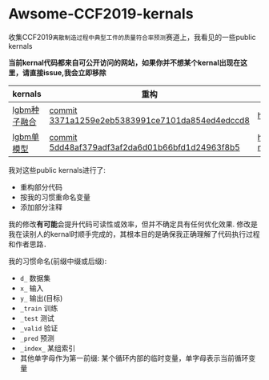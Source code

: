 # Awsome-CCF2019-kernals
收集CCF2019`离散制造过程中典型工件的质量符合率预测`赛道上，我看见的一些public kernals

**当前kernal代码都来自可公开访问的网站，如果你并不想某个kernal出现在这里，请直接issue,我会立即移除**

|kernals|重构|源地址|
|---|---|---|
|[lgbm种子融合](./lgbm_seed_stack.py)|[commit 3371a1259e2eb5383991ce7101da854ed4edccd8](https://github.com/loopyme/Awsome-CCF2019-kernals/commit/3371a1259e2eb5383991ce7101da854ed4edccd8)|https://zhuanlan.zhihu.com/p/79687336|
|[lgbm单模型](./lgbm.py)|[commit 5dd48af379adf3af2da6d01b66bfd1d24963f8b5](https://github.com/loopyme/Awsome-CCF2019-kernals/commit/5dd48af379adf3af2da6d01b66bfd1d24963f8b5)|https://github.com/destiny19960207/CCF_BDCI2019_discrete-manufacturing/blob/master/baseline.py|

我对这些public kernals进行了:
 - 重构部分代码
 - 按我的习惯重命名变量
 - 添加部分注释

我的修改**有可能**会提升代码可读性或效率，但并不确定具有任何优化效果. 修改是我在读别人的kernal时顺手完成的，其根本目的是确保我正确理解了代码执行过程和作者思路．

我的习惯命名(前缀中缀或后缀):
 - ```d_``` 数据集
 - ```x_``` 输入
 - ```y_``` 输出(目标)
 - ```_train``` 训练
 - ```_test``` 测试
 - ```_valid``` 验证
 - ```_pred``` 预测
 - ```_index_``` 某组索引
 - 其他单字母作为第一前缀: 某个循环内部的临时变量，单字母表示当前循环变量
